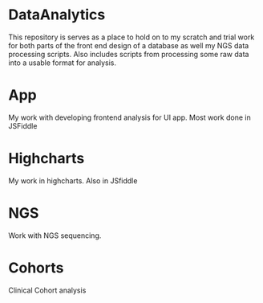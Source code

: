 # DataAnalytics

This repository is serves as a place to hold on to my scratch and trial work for both parts of the front end design of a database as well my NGS data processing scripts. Also includes scripts from processing some raw data into a usable format for analysis.

App
===

My work with developing frontend analysis for UI app. Most work done in JSFiddle

Highcharts
==========

My work in highcharts. Also in JSfiddle

NGS
===

Work with NGS sequencing.

Cohorts
==========

Clinical Cohort analysis
